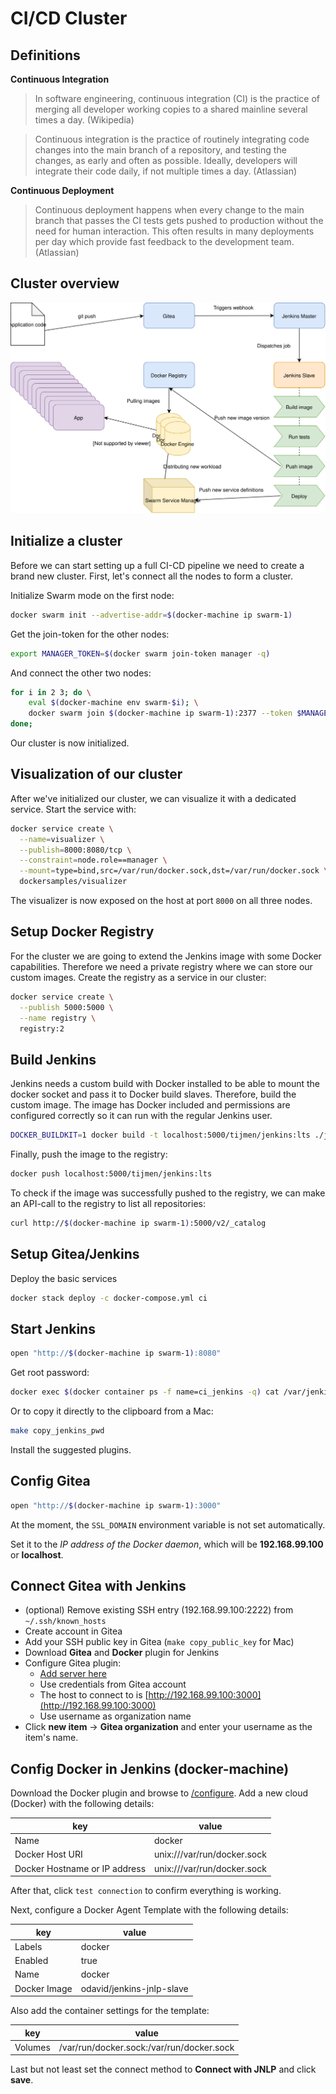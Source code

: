 # CI/CD Cluster

## Definitions
**Continuous Integration**
> In software engineering, continuous integration (CI) is the practice of merging all developer working copies to a shared mainline several times a day. (Wikipedia)

> Continuous integration is the practice of routinely integrating code changes into the main branch of a repository, and testing the changes, as early and often as possible. Ideally, developers will integrate their code daily, if not multiple times a day. (Atlassian)

**Continuous Deployment**
> Continuous deployment happens when every change to the main branch that passes the CI tests gets pushed to production without the need for human interaction. This often results in many deployments per day which provide fast feedback to the development team. (Atlassian)

## Cluster overview
![](ci-cd.svg) 

## Initialize a cluster
Before we can start setting up a full CI-CD pipeline we need to create a brand new cluster.
First, let's connect all the nodes to form a cluster.

Initialize Swarm mode on the first node:
``` bash
docker swarm init --advertise-addr=$(docker-machine ip swarm-1)
```

Get the join-token for the other nodes:
``` bash
export MANAGER_TOKEN=$(docker swarm join-token manager -q)
```

And connect the other two nodes:
``` bash
for i in 2 3; do \
    eval $(docker-machine env swarm-$i); \
    docker swarm join $(docker-machine ip swarm-1):2377 --token $MANAGER_TOKEN; \
done;
```

Our cluster is now initialized.

## Visualization of our cluster
After we've initialized our cluster, we can visualize it with a dedicated service. Start the service with:
``` bash
docker service create \
  --name=visualizer \
  --publish=8000:8080/tcp \
  --constraint=node.role==manager \
  --mount=type=bind,src=/var/run/docker.sock,dst=/var/run/docker.sock \
  dockersamples/visualizer
```

The visualizer is now exposed on the host at port `8000` on all three nodes. 

## Setup Docker Registry
For the cluster we are going to extend the Jenkins image with some Docker capabilities. Therefore we need a private registry where we can store our custom images. Create the registry as a service in our cluster:
``` bash
docker service create \
  --publish 5000:5000 \
  --name registry \
  registry:2
```

## Build Jenkins
Jenkins needs a custom build with Docker installed to be able to mount the docker socket and pass it to Docker build slaves. Therefore, build the custom image. The image has Docker included and permissions are configured correctly so it can run with the regular Jenkins user.

``` bash
DOCKER_BUILDKIT=1 docker build -t localhost:5000/tijmen/jenkins:lts ./jenkins
```

Finally, push the image to the registry:

``` bash
docker push localhost:5000/tijmen/jenkins:lts
```

To check if the image was successfully pushed to the registry, we can make an API-call to the registry to list all repositories:
``` bash
curl http://$(docker-machine ip swarm-1):5000/v2/_catalog
```

## Setup Gitea/Jenkins
Deploy the basic services

``` bash
docker stack deploy -c docker-compose.yml ci
```


## Start Jenkins
``` bash
open "http://$(docker-machine ip swarm-1):8080"
```

Get root password:
``` bash
docker exec $(docker container ps -f name=ci_jenkins -q) cat /var/jenkins_home/secrets/initialAdminPassword
```

Or to copy it directly to the clipboard from a Mac:
``` bash
make copy_jenkins_pwd
```

Install the suggested plugins.

## Config Gitea
``` bash
open "http://$(docker-machine ip swarm-1):3000"
```
At the moment, the `SSL_DOMAIN` environment variable is not set automatically.

Set it to the *IP address of the Docker daemon*, which will be **192.168.99.100** or **localhost**.

## Connect Gitea with Jenkins

* (optional) Remove existing SSH entry (192.168.99.100:2222) from `~/.ssh/known_hosts`
* Create account in Gitea
* Add your SSH public key in Gitea (`make copy_public_key` for Mac)
* Download **Gitea** and **Docker** plugin for Jenkins
* Configure Gitea plugin:
  * [Add server here](http://192.168.99.100:8080/configure)
  * Use credentials from Gitea account
  * The host to connect to is [http://192.168.99.100:3000](http://192.168.99.100:3000)
  * Use username as organization name
* Click **new item** -> **Gitea organization** and enter your username as the item's name.

## Config Docker in Jenkins (docker-machine)
Download the Docker plugin and browse to [/configure](http://192.168.99.100:8080/configure).
Add a new cloud (Docker) with the following details:

key | value |
-----|-----|
Name | docker |
Docker Host URI | unix:///var/run/docker.sock |
Docker Hostname or IP address | unix:///var/run/docker.sock |

After that, click `test connection` to confirm everything is working.

Next, configure a Docker Agent Template with the following details:

key | value |
-----|--------|
Labels | docker |
Enabled | true |
Name | docker |
Docker Image | odavid/jenkins-jnlp-slave |

Also add the container settings for the template:

key | value |
-----|-----|
Volumes | /var/run/docker.sock:/var/run/docker.sock |

Last but not least set the connect method to **Connect with JNLP** and click **save**.
